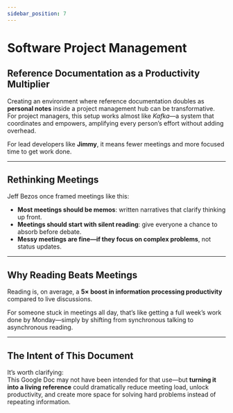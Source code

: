 ```yaml
---
sidebar_position: 7
---
```


# Software Project Management

## Reference Documentation as a Productivity Multiplier

Creating an environment where reference documentation doubles as **personal notes** inside a project management hub can be transformative.  
For project managers, this setup works almost like _Kafka_—a system that coordinates and empowers, amplifying every person’s effort without adding overhead.

For lead developers like **Jimmy**, it means fewer meetings and more focused time to get work done.

---

## Rethinking Meetings

Jeff Bezos once framed meetings like this:

- **Most meetings should be memos**: written narratives that clarify thinking up front.
- **Meetings should start with silent reading**: give everyone a chance to absorb before debate.
- **Messy meetings are fine—if they focus on complex problems**, not status updates.

---

## Why Reading Beats Meetings

Reading is, on average, a **5× boost in information processing productivity** compared to live discussions.

For someone stuck in meetings all day, that’s like getting a full week’s work done by Monday—simply by shifting from synchronous talking to asynchronous reading.

---

## The Intent of This Document

It’s worth clarifying:  
This Google Doc may not have been intended for that use—but **turning it into a living reference** could dramatically reduce meeting load, unlock productivity, and create more space for solving hard problems instead of repeating information.
